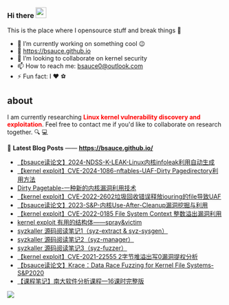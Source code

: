 ### Hi there <a href="https://www.gautamkrishnar.com/"><img src="https://media.giphy.com/media/hvRJCLFzcasrR4ia7z/giphy.gif" width="25px"></a>
This is the place where I opensource stuff and break things :rofl:

- 🔭 I’m currently working on something cool :wink:
- 🌱 https://bsauce.github.io
- 👯 I’m looking to collaborate on kernel security
- 📫 How to reach me: bsauce0@outlook.com
- ⚡ Fun fact: I :heart: ​ :soccer:

## about
I am currently researching <font color="red">**Linux kernel vulnerability discovery and exploitation**</font>. Feel free to contact me if you'd like to collaborate on research together. 🔍 💻

📕 **Latest Blog Posts** —— **<https://bsauce.github.io/>**
<!-- BLOG-POST-LIST:START -->
- [【bsauce读论文】2024-NDSS-K-LEAK-Linux内核infoleak利用自动生成](https://bsauce.github.io/2024/05/18/K-LEAK/)
- [【kernel exploit】CVE-2024-1086-nftables-UAF-Dirty Pagedirectory利用方法](https://bsauce.github.io/2024/05/10/CVE-2024-1086/)
- [Dirty Pagetable-一种新的内核漏洞利用技术](https://bsauce.github.io/2024/04/25/Dirty-Pagetable/)
- [【kernel exploit】CVE-2022-2602垃圾回收错误释放iouring的file导致UAF](https://bsauce.github.io/2023/06/08/CVE-2022-2602/)
- [【bsauce读论文】2023-S&P-内核Use-After-Cleanup漏洞挖掘与利用](https://bsauce.github.io/2023/05/23/UACatcher/)
- [【kernel exploit】CVE-2022-0185 File System Context 整数溢出漏洞利用](https://bsauce.github.io/2022/04/08/CVE-2022-0185/)
- [kernel exploit 有用的结构体——spray&victim](https://bsauce.github.io/2021/09/26/kernel-exploit-%E6%9C%89%E7%94%A8%E7%9A%84%E7%BB%93%E6%9E%84%E4%BD%93)
- [syzkaller 源码阅读笔记1（syz-extract & syz-sysgen）](https://bsauce.github.io/2022/05/13/syzkaller1/)
- [syzkaller 源码阅读笔记2（syz-manager）](https://bsauce.github.io/2022/05/14/syzkaller2/)
- [syzkaller 源码阅读笔记3（syz-fuzzer）](https://bsauce.github.io/2022/05/15/syzkaller3/)
- [【kernel exploit】CVE-2021-22555 2字节堆溢出写0漏洞提权分析](https://bsauce.github.io/2021/09/23/CVE-2021-22555/)
- [【bsauce读论文】Krace：Data Race Fuzzing for Kernel File Systems-S&P2020](https://bsauce.github.io/2020/10/30/Krace/)
- [【课程笔记】南大软件分析课程—16课时完整版](https://bsauce.github.io/2020/05/08/software-analysis/)
<!-- BLOG-POST-LIST:END -->

<img src="https://github-readme-stats.vercel.app/api?username=bsauce&show_icons=true&theme=radical&title_color=8E2DE2&text_color=fff&icon_color=8E2DE2">
<img src='https://profile-counter.glitch.me/gautamkrishnar/count.svg' width='0px'>
